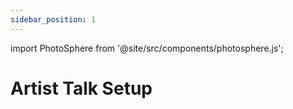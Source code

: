 ```yaml
---
sidebar_position: 1
---
```


import PhotoSphere from '@site/src/components/photosphere.js';

# Artist Talk Setup

<PhotoSphere path='img/veterans-room-artist-talk.jpg' />
